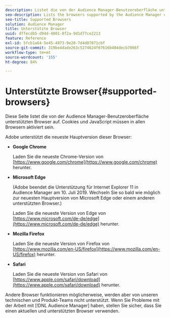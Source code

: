 ```yaml
---
description: Listet die von der Audience Manager-Benutzeroberfläche unterstützten Browser auf. Cookies und JavaScript müssen in allen Browsern aktiviert sein.
seo-description: Lists the browsers supported by the Audience Manager user interface. Cookies and JavaScript must be enabled on all browsers.
seo-title: Supported Browsers
solution: Audience Manager
title: Unterstützte Browser
uuid: dffecdb5-d94d-4001-8f2a-9d1d77ce2213
feature: Reference
exl-id: 5fcb1a64-5e45-4973-9e20-7d4d07071cbf
source-git-commit: 319be4dade263c5274624f07616b404decb7066f
workflow-type: tm+mt
source-wordcount: '155'
ht-degree: 84%

---
```


# Unterstützte Browser{#supported-browsers}

Diese Seite listet die von der Audience Manager-Benutzeroberfläche unterstützten Browser auf. Cookies und JavaScript müssen in allen Browsern aktiviert sein.

<!-- 

c_supported_browsers.xml

 -->

Adobe unterstützt die neueste Hauptversion dieser Browser:

* **Google Chrome**

  Laden Sie die neueste Chrome-Version von [https://www.google.com/chrome](https://www.google.com/chrome) herunter.

* **Microsoft Edge**

  (Adobe beendet die Unterstützung für Internet Explorer 11 in Audience Manager am 10. Juli 2019. Wechseln Sie so bald wie möglich zur neuesten Hauptversion von Microsoft Edge oder einem anderen unterstützten Browser.)

  Laden Sie die neueste Version von Edge von [https://www.microsoft.com/de-de/edge](https://www.microsoft.com/de-de/edge) herunter.

* **Mozilla Firefox**

  Laden Sie die neueste Version von Firefox von [https://www.mozilla.com/en-US/firefox](https://www.mozilla.com/en-US/firefox) herunter.

* **Safari**

  Laden Sie die neueste Version von Safari von [https://www.apple.com/safari/download](https://www.apple.com/safari/download) herunter.

Andere Browser funktionieren möglicherweise, werden aber von unseren technischen und Produkt-Teams nicht unterstützt. Wenn Sie Probleme mit der Arbeit mit [!DNL Audience Manager] haben, stellen Sie sicher, dass Sie einen aktuellen und unterstützten Browser verwenden.
